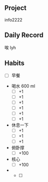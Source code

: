 ## Project
info2222
## Daily Record
唉 
lyh
## Habits
- [ ] 早餐
- 喝水 600 ml
	- [ ] +1
	- [ ] +1
	- [ ] +1
	- [ ] +1
	- [ ] +1
	- [ ] +1
- 休息一下
	- [ ] +1
	- [ ] +1
	- [ ] +1
- 俯卧撑
	- [ ] +100
- 核心
	- [ ] +100
- - [ ] 
